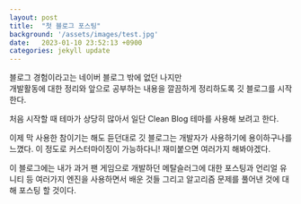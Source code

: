```yaml
---
layout: post
title:  "첫 블로그 포스팅"
background: '/assets/images/test.jpg'
date:   2023-01-10 23:52:13 +0900
categories: jekyll update
---
```

블로그 경험이라고는 네이버 블로그 밖에 없던 나지만<br>
개발활동에 대한 정리와 앞으로 공부하는 내용을 깔끔하게 정리하도록 깃 블로그를 시작한다.

처음 시작할 때 테마가 상당히 많아서 일단 Clean Blog 테마를 사용해 보려고 한다.

이제 막 사용한 참이기는 해도 듣던대로 깃 블로그는 개발자가 사용하기에 용이하구나를 느꼈다.
이 정도로 커스터마이징이 가능하다니!
재미붙으면 여러가지 해봐야겠다.

이 블로그에는 내가 과거 팬 게임으로 개발하던 메탈슬러그에 대한 포스팅과 언리얼 유니티 등 여러가지
엔진을 사용하면서 배운 것들 그리고 알고리즘 문제를 풀어낸 것에 대해 포스팅 할 것이다.
